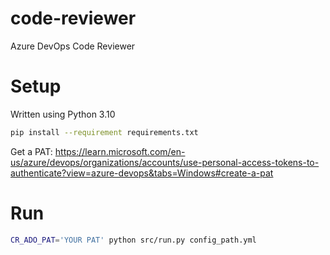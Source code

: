 # code-reviewer
Azure DevOps Code Reviewer

# Setup
Written using Python 3.10

```bash
pip install --requirement requirements.txt
```

Get a PAT: https://learn.microsoft.com/en-us/azure/devops/organizations/accounts/use-personal-access-tokens-to-authenticate?view=azure-devops&tabs=Windows#create-a-pat

# Run
```bash
CR_ADO_PAT='YOUR PAT' python src/run.py config_path.yml
```
